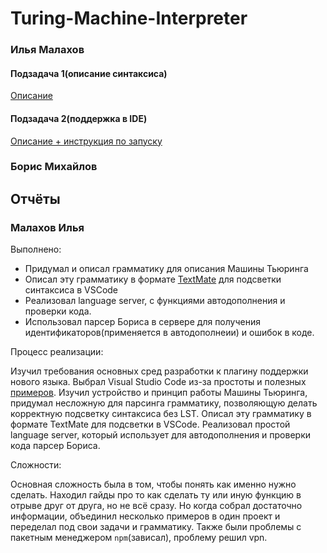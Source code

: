 # Turing-Machine-Interpreter

### Илья Малахов

#### Подзадача 1(описание синтаксиса)

[Описание](https://github.com/ilma4/fl-2022-hse-win/blob/85ee79bfa7aa794093a8373cef35ccac47dc4b62/Description/description.md )


#### Подзадача 2(поддержка в IDE)

[Описание + инструкция по запуску](https://github.com/ilma4/fl-2022-hse-win/blob/d4bbc42724f974b833e301db2f3f72a46299e6ea/VSCode-extension/README.md)

### Борис Михайлов



## Отчёты



### Малахов Илья

Выполнено:

* Придумал и описал грамматику для описания Машины Тьюринга
* Описал эту грамматику в формате [TextMate](https://macromates.com/manual/en/language_grammars) для подсветки синтаксиса в VSCode
* Реализовал language server, с функциями автодополнения и проверки кода.
* Использовал парсер Бориса в сервере для получения идентификаторов(применяется в автодополнеии) и ошибок в коде.

Процесс реализации:

Изучил требования основных сред разработки к плагину поддержки нового языка. Выбрал Visual Studio Code из-за простоты и полезных [примеров](https://github.com/microsoft/vscode-extension-samples). Изучил устройство и принцип работы Машины Тьюринга, придумал несложную для парсинга грамматику, позволяющую делать корректную подсветку синтаксиса без LST. Описал эту грамматику в формате TextMate для подсветки в VSCode. Реализовал простой language server, который использует для автодополнения и проверки кода парсер Бориса.

Сложности:

Основная сложность была в том, чтобы понять как именно нужно сделать. Находил гайды про то как сделать ту или иную функцию в отрыве друг от друга, но не всё сразу. Но когда собрал достаточно информации, объединил несколько примеров в один проект и переделал под свои задачи и грамматику. Также были проблемы с пакетным менеджером `npm`(зависал), проблему решил vpn.
